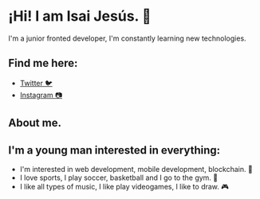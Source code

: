 # ¡Hi! I am Isai Jesús. 🐷

I'm a junior fronted developer, I'm constantly learning new technologies.

## Find me here:

- [Twitter 🐦](https://twitter.com/isaijesus02)
- [Instagram 📷](https://www.instagram.com/isaijesus23/)

## About me.

## I'm a young man interested in everything:

- I'm interested in web development, mobile development, blockchain. 🧠
- I love sports, I play soccer, basketball and I go to the gym. 🦾
- I like all types of music, I like play videogames, I like to draw. 🎮
